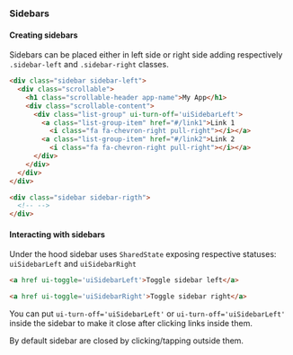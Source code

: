 ### Sidebars

#### Creating sidebars

Sidebars can be placed either in left side or right side adding respectively `.sidebar-left` and `.sidebar-right` classes.

``` html
<div class="sidebar sidebar-left">
  <div class="scrollable">
    <h1 class="scrollable-header app-name">My App</h1>  
    <div class="scrollable-content">
      <div class="list-group" ui-turn-off='uiSidebarLeft'>
        <a class="list-group-item" href="#/link1">Link 1 
          <i class="fa fa-chevron-right pull-right"></i></a>
        <a class="list-group-item" href="#/link2">Link 2
          <i class="fa fa-chevron-right pull-right"></i></a>
      </div>
    </div>
  </div>
</div>

<div class="sidebar sidebar-rigth">
  <!-- -->
</div>
```

#### Interacting with sidebars

Under the hood sidebar uses `SharedState` exposing respective statuses: `uiSidebarLeft` and `uiSidebarRight`

``` html
<a href ui-toggle='uiSidebarLeft'>Toggle sidebar left</a>

<a href ui-toggle='uiSidebarRight'>Toggle sidebar right</a>
```

You can put `ui-turn-off='uiSidebarLeft'` or `ui-turn-off='uiSidebarLeft'` inside the sidebar to make it close after clicking links inside them.

By default sidebar are closed by clicking/tapping outside them.